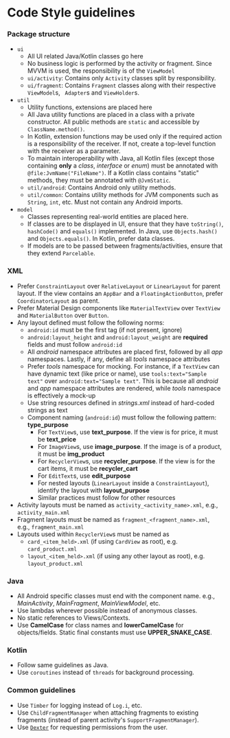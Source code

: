 # Code Style guidelines

### Package structure
* `ui`
    - All UI related Java/Kotlin classes go here
    - No business logic is performed by the activity or fragment. Since MVVM is used, the 
    responsibility is of the `ViewModel`
    - `ui/activity`: Contains only `Activity` classes split by responsibility.
    - `ui/fragment`: Contains `Fragment` classes along with their respective `ViewModel`s, `
    Adapter`s and `ViewHolder`s.
* `util`
    - Utility functions, extensions are placed here
    - All Java utility functions are placed in a class with a private constructor. All public 
    methods are `static` and accessible by `ClassName.method()`.
    - In Kotlin, extension functions may be used only if the required action is a responsibility of 
    the receiver. If not, create a top-level function with the receiver as a parameter.
    - To maintain interoperability with Java, all Kotlin files (except those containing **only** a 
    _class_, _interface_ or _enum_) must be annotated with `@file:JvmName("FileName")`. If a Kotlin 
    class contains "static" methods, they must be annotated with `@JvmStatic`.
    - `util/android`: Contains Android only utility methods.
    - `util/common`: Contains utility methods for JVM components such as `String`, `int`, etc. Must 
    not contain any Android imports.
* `model`
    - Classes representing real-world entities are placed here.
    - If classes are to be displayed in UI, ensure that they have `toString()`, `hashCode()` and 
    `equals()` implemented. In Java, use `Objects.hash()` and `Objects.equals()`. In Kotlin, prefer 
    data classes.
    - If models are to be passed between fragments/activities, ensure that they extend `Parcelable`.

### XML
* Prefer `ConstraintLayout` over `RelativeLayout` or `LinearLayout` for parent layout. If the view 
contains an `AppBar` and a `FloatingActionButton`, prefer `CoordinatorLayout` as parent.
* Prefer Material Design components like `MaterialTextView` over `TextView` and `MaterialButton` 
over `Button`.
* Any layout defined must follow the following norms:
    - `android:id` must be the first tag (if not present, ignore)
    - `android:layout_height` and `android:layout_weight` are **required** fields and must follow 
    `android:id`
    - All _android_ namespace attributes are placed first, followed by all _app_ namespaces. Lastly,
    if any, define all _tools_ namespace attributes
    - Prefer _tools_ namespace for mocking. For instance, if a `TextView` can have dynamic text 
    (like price or name), use `tools:text="Sample text"` over `android:text="Sample text"`. This is 
    because all _android_ and _app_ namespace attributes are rendered, while _tools_ namespace is 
    effectively a mock-up
    - Use string resources defined in _strings.xml_ instead of hard-coded strings as text
    - Component naming (`android:id`) must follow the following pattern: **type_purpose**
        - For `TextView`s, use **text_purpose**. If the view is for price, it must be **text_price**
        - For `ImageView`s, use **image_purpose**. If the image is of a product, it must be 
        **img_product**
        - For `RecyclerView`s, use **recycler_purpose**. If the view is for the cart items, it must 
        be **recycler_cart**
        - For `EditText`s, use **edit_purpose**
        - For nested layouts (`LinearLayout` inside a `ConstraintLayout`), identify the layout with
        **layout_purpose**
        - Similar practices must follow for other resources
* Activity layouts must be named as `activity_<activity_name>.xml`, e.g., `activity_main.xml`
* Fragment layouts must be named as `fragment_<fragment_name>.xml`, e.g., `fragment_main.xml`
* Layouts used within `RecyclerView`s must be named as
    - `card_<item_held>.xml` (if using `CardView` as root), e.g. `card_product.xml`
    - `layout_<item_held>.xml` (if using any other layout as root), e.g. `layout_product.xml`


### Java
* All Android specific classes must end with the component name. e.g., _MainActivity_, 
_MainFragment_, _MainViewModel_, etc.
* Use lambdas wherever possible instead of anonymous classes.
* No static references to Views/Contexts.
* Use **CamelCase** for class names and **lowerCamelCase** for objects/fields. Static final 
constants must use **UPPER_SNAKE_CASE**.

### Kotlin
* Follow same guidelines as Java.
* Use `coroutines` instead of `threads` for background processing.

### Common guidelines
* Use `Timber` for logging instead of `Log.i`, etc.
* Use `ChildFragmentManager` when attaching fragments to existing fragments (instead of parent 
activity's `SupportFragmentManager`).
* Use [`Dexter`](https://github.com/Karumi/Dexter) for requesting permissions from the user.